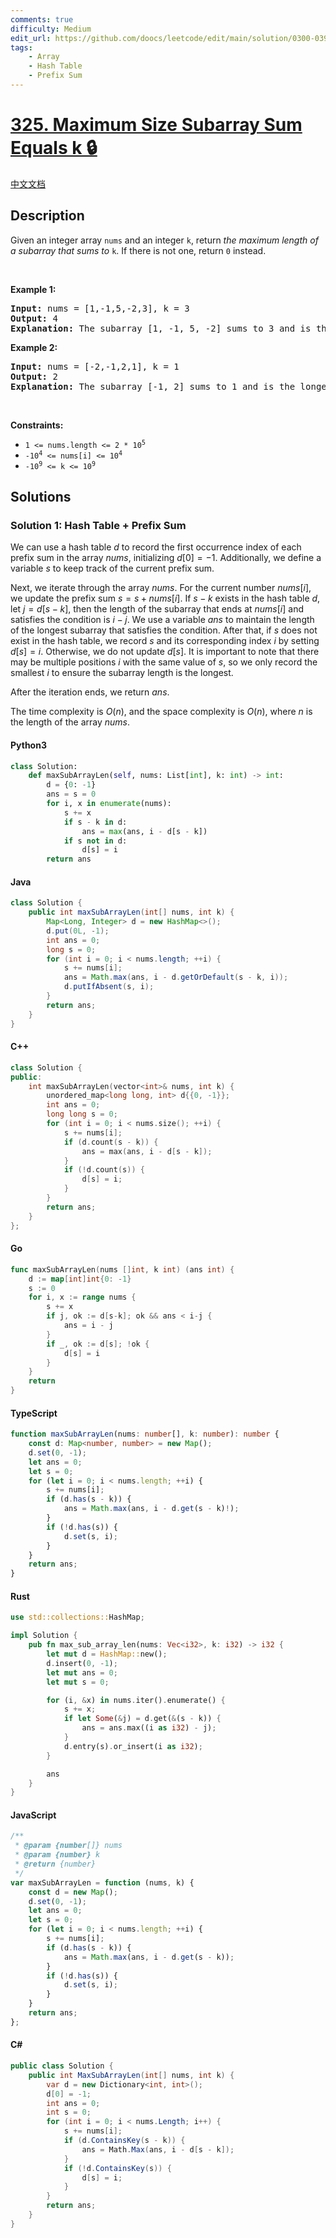 ```yaml
---
comments: true
difficulty: Medium
edit_url: https://github.com/doocs/leetcode/edit/main/solution/0300-0399/0325.Maximum%20Size%20Subarray%20Sum%20Equals%20k/README_EN.md
tags:
    - Array
    - Hash Table
    - Prefix Sum
---
```


<!-- problem:start -->

# [325. Maximum Size Subarray Sum Equals k 🔒](https://leetcode.com/problems/maximum-size-subarray-sum-equals-k)

[中文文档](/solution/0300-0399/0325.Maximum%20Size%20Subarray%20Sum%20Equals%20k/README.md)

## Description

<!-- description:start -->

<p>Given an integer array <code>nums</code> and an integer <code>k</code>, return <em>the maximum length of a </em><span data-keyword="subarray"><em>subarray</em></span><em> that sums to</em> <code>k</code>. If there is not one, return <code>0</code> instead.</p>

<p>&nbsp;</p>
<p><strong class="example">Example 1:</strong></p>

<pre>
<strong>Input:</strong> nums = [1,-1,5,-2,3], k = 3
<strong>Output:</strong> 4
<strong>Explanation:</strong> The subarray [1, -1, 5, -2] sums to 3 and is the longest.
</pre>

<p><strong class="example">Example 2:</strong></p>

<pre>
<strong>Input:</strong> nums = [-2,-1,2,1], k = 1
<strong>Output:</strong> 2
<strong>Explanation:</strong> The subarray [-1, 2] sums to 1 and is the longest.
</pre>

<p>&nbsp;</p>
<p><strong>Constraints:</strong></p>

<ul>
	<li><code>1 &lt;= nums.length &lt;= 2 * 10<sup>5</sup></code></li>
	<li><code>-10<sup>4</sup> &lt;= nums[i] &lt;= 10<sup>4</sup></code></li>
	<li><code>-10<sup>9</sup>&nbsp;&lt;= k &lt;= 10<sup>9</sup></code></li>
</ul>

<!-- description:end -->

## Solutions

<!-- solution:start -->

### Solution 1: Hash Table + Prefix Sum

We can use a hash table $\textit{d}$ to record the first occurrence index of each prefix sum in the array $\textit{nums}$, initializing $\textit{d}[0] = -1$. Additionally, we define a variable $\textit{s}$ to keep track of the current prefix sum.

Next, we iterate through the array $\textit{nums}$. For the current number $\textit{nums}[i]$, we update the prefix sum $\textit{s} = \textit{s} + \textit{nums}[i]$. If $\textit{s} - k$ exists in the hash table $\textit{d}$, let $\textit{j} = \textit{d}[\textit{s} - k]$, then the length of the subarray that ends at $\textit{nums}[i]$ and satisfies the condition is $i - j$. We use a variable $\textit{ans}$ to maintain the length of the longest subarray that satisfies the condition. After that, if $\textit{s}$ does not exist in the hash table, we record $\textit{s}$ and its corresponding index $i$ by setting $\textit{d}[\textit{s}] = i$. Otherwise, we do not update $\textit{d}[\textit{s}]$. It is important to note that there may be multiple positions $i$ with the same value of $\textit{s}$, so we only record the smallest $i$ to ensure the subarray length is the longest.

After the iteration ends, we return $\textit{ans}$.

The time complexity is $O(n)$, and the space complexity is $O(n)$, where $n$ is the length of the array $\textit{nums}$.

<!-- tabs:start -->

#### Python3

```python
class Solution:
    def maxSubArrayLen(self, nums: List[int], k: int) -> int:
        d = {0: -1}
        ans = s = 0
        for i, x in enumerate(nums):
            s += x
            if s - k in d:
                ans = max(ans, i - d[s - k])
            if s not in d:
                d[s] = i
        return ans
```

#### Java

```java
class Solution {
    public int maxSubArrayLen(int[] nums, int k) {
        Map<Long, Integer> d = new HashMap<>();
        d.put(0L, -1);
        int ans = 0;
        long s = 0;
        for (int i = 0; i < nums.length; ++i) {
            s += nums[i];
            ans = Math.max(ans, i - d.getOrDefault(s - k, i));
            d.putIfAbsent(s, i);
        }
        return ans;
    }
}
```

#### C++

```cpp
class Solution {
public:
    int maxSubArrayLen(vector<int>& nums, int k) {
        unordered_map<long long, int> d{{0, -1}};
        int ans = 0;
        long long s = 0;
        for (int i = 0; i < nums.size(); ++i) {
            s += nums[i];
            if (d.count(s - k)) {
                ans = max(ans, i - d[s - k]);
            }
            if (!d.count(s)) {
                d[s] = i;
            }
        }
        return ans;
    }
};
```

#### Go

```go
func maxSubArrayLen(nums []int, k int) (ans int) {
	d := map[int]int{0: -1}
	s := 0
	for i, x := range nums {
		s += x
		if j, ok := d[s-k]; ok && ans < i-j {
			ans = i - j
		}
		if _, ok := d[s]; !ok {
			d[s] = i
		}
	}
	return
}
```

#### TypeScript

```ts
function maxSubArrayLen(nums: number[], k: number): number {
    const d: Map<number, number> = new Map();
    d.set(0, -1);
    let ans = 0;
    let s = 0;
    for (let i = 0; i < nums.length; ++i) {
        s += nums[i];
        if (d.has(s - k)) {
            ans = Math.max(ans, i - d.get(s - k)!);
        }
        if (!d.has(s)) {
            d.set(s, i);
        }
    }
    return ans;
}
```

#### Rust

```rust
use std::collections::HashMap;

impl Solution {
    pub fn max_sub_array_len(nums: Vec<i32>, k: i32) -> i32 {
        let mut d = HashMap::new();
        d.insert(0, -1);
        let mut ans = 0;
        let mut s = 0;

        for (i, &x) in nums.iter().enumerate() {
            s += x;
            if let Some(&j) = d.get(&(s - k)) {
                ans = ans.max((i as i32) - j);
            }
            d.entry(s).or_insert(i as i32);
        }

        ans
    }
}
```

#### JavaScript

```js
/**
 * @param {number[]} nums
 * @param {number} k
 * @return {number}
 */
var maxSubArrayLen = function (nums, k) {
    const d = new Map();
    d.set(0, -1);
    let ans = 0;
    let s = 0;
    for (let i = 0; i < nums.length; ++i) {
        s += nums[i];
        if (d.has(s - k)) {
            ans = Math.max(ans, i - d.get(s - k));
        }
        if (!d.has(s)) {
            d.set(s, i);
        }
    }
    return ans;
};
```

#### C#

```cs
public class Solution {
    public int MaxSubArrayLen(int[] nums, int k) {
        var d = new Dictionary<int, int>();
        d[0] = -1;
        int ans = 0;
        int s = 0;
        for (int i = 0; i < nums.Length; i++) {
            s += nums[i];
            if (d.ContainsKey(s - k)) {
                ans = Math.Max(ans, i - d[s - k]);
            }
            if (!d.ContainsKey(s)) {
                d[s] = i;
            }
        }
        return ans;
    }
}
```

<!-- tabs:end -->

<!-- solution:end -->

<!-- problem:end -->
